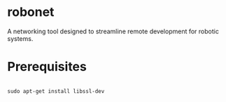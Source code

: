 # robonet
A networking tool designed to streamline remote development for robotic systems.

# Prerequisites
```

sudo apt-get install libssl-dev
```